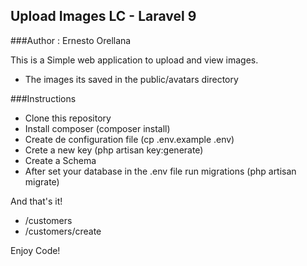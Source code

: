## Upload Images LC - Laravel 9
###Author : Ernesto Orellana

This is a Simple web application to upload and view images.

- The images its saved in the public/avatars directory


###Instructions

- Clone this repository
- Install composer (composer install)
- Create de configuration file (cp .env.example .env)
- Crete a new key (php artisan key:generate)
- Create a Schema
- After set your database in the .env file run migrations (php artisan migrate)

And that's it!

- /customers
- /customers/create


Enjoy Code!
